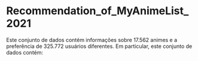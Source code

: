 # Recommendation_of_MyAnimeList_2021

Este conjunto de dados contém informações sobre $17.562$ animes e a preferência de 325.772 usuários diferentes. Em particular, este conjunto de dados contém:
